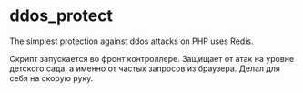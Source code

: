 # ddos_protect
The simplest protection against ddos attacks on PHP uses Redis.

Скрипт запускается во фронт контроллере.
Защищает от атак на уровне детского сада, а именно от частых запросов из браузера.
Делал для себя на скорую руку.
